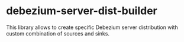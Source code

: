 # debezium-server-dist-builder
This library allows to create specific Debezium server distribution with custom combination of sources and sinks.
